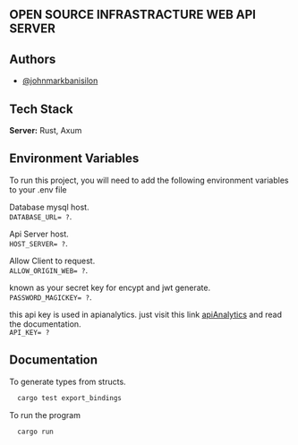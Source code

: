 ## OPEN SOURCE INFRASTRACTURE  WEB API SERVER

## Authors

- [@johnmarkbanisilon](https://web.facebook.com/crypto.graphy.39)


## Tech Stack


**Server:** Rust, Axum


## Environment Variables

To run this project, you will need to add the following environment variables to your .env file

Database mysql host.  
`DATABASE_URL= ?`.   

Api Server host.  
`HOST_SERVER= ?`.   

Allow Client to request.  
`ALLOW_ORIGIN_WEB= ?`.   

known as your secret key for encypt and jwt generate.  
`PASSWORD_MAGICKEY= ?`.   

this api key is used in apianalytics. just visit this link  [apiAnalytics](https://www.apianalytics.dev/) and read the documentation.   
`API_KEY= ?`

## Documentation

To generate types from structs.

```bash
  cargo test export_bindings
```

To run the program
```bash
  cargo run
```